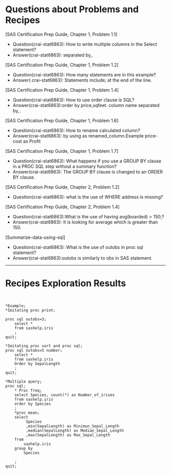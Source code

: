 
# Questions about Problems and Recipes

[SAS Certification Prep Guide, Chapter 1, Problem 1.1]
* Question(crai-stat6863): How to write multiple columns in the Select statement?
* Answer(crai-stat6863): separated by,.

[SAS Certification Prep Guide, Chapter 1, Problem 1.2]
* Question(crai-stat6863): How many statements are in this example?
* Answer( crai-stat6863): Statements include; at the end of the line.

[SAS Certification Prep Guide, Chapter 1, Problem 1.4]
* Question(crai-stat6863): How to use order clause is SQL?
* Answer(crai-stat6863):order by price,sqfeet. column name separated by,.

[SAS Certification Prep Guide, Chapter 1, Problem 1.6]
* Question(crai-stat6863): How to rename calculated column?
* Answer(crai-stat6863): by using as renamed_column.Example price-cost as Profit 

[SAS Certification Prep Guide, Chapter 1, Problem 1.7]
* Question(crai-stat6863): What happens if you use a GROUP BY clause in a PROC SQL step without a summary function? 
* Answer(crai-stat6863): The GROUP BY clause is changed to an ORDER BY clause. 

[SAS Certification Prep Guide, Chapter 2, Problem 1.2]
* Question(crai-stat6863): what is the use of WHERE address is missing? 

[SAS Certification Prep Guide, Chapter 2, Problem 1.4]
* Question(crai-stat6863):What is the use of having avg(boarded) > 150;?
* Answer(crai-stat6863): It is looking for average which is greater than 150.

[Summarize-data-using-sql]
* Question(crai-stat6863): What is the use of outobs in proc sql statement?
* Answer(crai-stat6863):outobs is similarly to obs in SAS statement.


***


# Recipes Exploration Results


```


*Example;
*Imitating proc print;

proc sql outobs=3;
	select *
	from sashelp.iris
	;
quit;

*Imitating proc sort and proc sql;
proc sql outobs=5 number;
	select *
	from sashelp.iris
	Order by SepalLength
	;
quit;

*Multiple query;
proc sql;
	* Proc freq;
	select Species, count(*) as Number_of_irises
	from sashelp.iris
	order by Species 
	;
	*proc mean;
	select 
		 Species 
		 ,min(SepalLength) as Minimun_Sepal_Length
		 ,median(SepalLength) as Median_Sepal_Length
		 ,max(SepalLength) as Max_Sepal_Length 
	from 
		sashelp.iris
	group by 
		Species

	;
quit;



```
